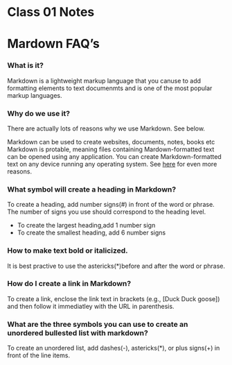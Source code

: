 # Class 01 Notes

# Mardown FAQ’s
### What is it?
Markdown is a lightweight markup language that you canuse to add formatting elements to text documenmts and is one of the most popular markup languages.

### Why do we use it?
There are actually lots of reasons why we use Markdown. See below.

Markdown can be used to create websites, documents, notes, books etc
Markdown is protable, meaning files containing Mardown-formatted text can be opened using any application.
You can create Markdown-formatted text on any device running any operating system.
See [here](https://www.markdownguide.org/getting-started/) for even more reasons.

### What symbol will create a heading in Markdown?
To create a heading, add number signs(#) in front of the word or phrase. The number of signs you use should correspond to the heading level.

- To create the largest heading,add 1 number sign
- To create the smallest heading, add 6 number signs

### How to make text bold or italicized.
It is best practive to use the astericks(*)before and after the word or phrase.

### How do I create a link in Markdown?
To create a link, enclose the link text in brackets (e.g., [Duck Duck goose]) and then follow it immediatley with the URL in parenthesis.

### What are the three symbols you can use to create an unordered bullested list with markdown?
To create an unordered list, add dashes(-), astericks(*), or plus signs(+) in front of the line items.
